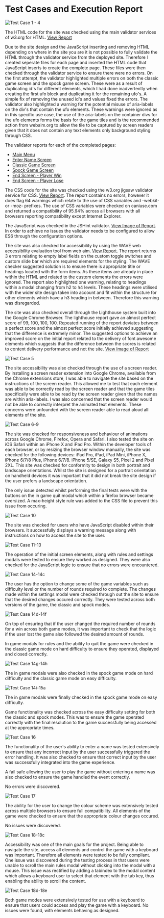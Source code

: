 # Test Cases and Execution Report

![Test Case 1 - 4](/assets/readme-images/test-case-1-4.png)

The HTML code for the site was checked using the main validator services of w3.org for HTML. [View Report](https://validator.w3.org/nu/?doc=https%3A%2F%2Fmattbcoding.github.io%2Fufoduel%2F)

Due to the site design and the JavaScript inserting and removing HTML depending on where in the site you are it is not possible to fully validate the HTML through the validator service from the deployed site. Therefore I created seperate files for each page and inserted the HTML code that JavaScript inserts to create the complete page. These files were then checked through the validator service to ensure there were no errors. On the first attempt, the validator highlighted multiple errors on both the classic game screen and the spock game screen. These were as a result of duplicating id's for different elements, which I had done inadvertently when creating the first ufo block and duplicating it for the remaining ufo's. A simple fix of removing the unused id's and values fixed the errors.
The validator also highlighted a warning for the potential misuse of aria-labels on the div's that contain the ufo elements. These warnings were ignored as in this specific use case, the use of the aria-labels on the container divs for the ufo elements forms the basis for the game tiles and is the recommended action from webaim.org to allow the tile to be captured by screen readers given that it does not contain any text elements only background styling through CSS.

The validator reports for each of the completed pages:
* [Main Menu](https://validator.w3.org/nu/?doc=https%3A%2F%2Fmattbcoding.github.io%2Fufoduel%2Fassets%2Ftesting%2Fmain-menu.html)
* [Enter Name Screen](https://validator.w3.org/nu/?doc=https%3A%2F%2Fmattbcoding.github.io%2Fufoduel%2Fassets%2Ftesting%2Fname-screen.html)
* [Classic Game Screen](https://validator.w3.org/nu/?doc=https%3A%2F%2Fmattbcoding.github.io%2Fufoduel%2Fassets%2Ftesting%2Fclassic-game-screen.html)
* [Spock Game Screen](https://validator.w3.org/nu/?doc=https%3A%2F%2Fmattbcoding.github.io%2Fufoduel%2Fassets%2Ftesting%2Fspock-game-screen.html)
* [End Screen - Player Win](https://validator.w3.org/nu/?doc=https%3A%2F%2Fmattbcoding.github.io%2Fufoduel%2Fassets%2Ftesting%2Fend-game-screen-win.html)
* [End Screen - Player Lose](https://validator.w3.org/nu/?doc=https%3A%2F%2Fmattbcoding.github.io%2Fufoduel%2Fassets%2Ftesting%2Fend-game-screen-lose.html)


The CSS code for the site was checked using the w3.org jigsaw validator service for CSS. [View Report](https://jigsaw.w3.org/css-validator/validator?uri=https%3A%2F%2Fmattbcoding.github.io%2Fufoduel%2F&profile=css3svg&usermedium=all&warning=1&vextwarning=&lang=en). The report contains no errors, however it does flag 64 warnings which relate to the use of CSS variables and -webkit- or -moz- prefixes. The use of CSS variables were checked on caniuse.com and returned a compatibility of 95.64% across all browsers with all browsers reporting compatibility except Internet Explorer.

The JavaScript was checked in the JSHint validator. [View Image of Report](/assets/readme-images/jshint-report.png). In order to achieve no issues the validator needs to be configured to allow ES6 through the configuration options.

The site was also checked for accessibility by using the WAVE web accessibility evaluation tool from web aim. [View Report](https://wave.webaim.org/report#/mattbcoding.github.io/ufoduel/). The report returns 3 errors relating to empty label fields on the custom toggle switches and custom slide bar which are required elements for the styling. The WAVE checker suggested solution is to ensure there is appropriate title or headings located with the form items. As these items are already in place within the HTML and related to the custom elements the errors were ignored. The report also highlighted one warning, relating to headings within a modal changing from h2 to h4 levels. These headings were utilised with the wider site design taken into account and fit within the structure for other elements which have a h3 heading in between. Therefore this warning was disregarded.

The site was also checked overall through the Lighthouse system built into the Google Chrome Browser. The lighthouse report gave an almost perfect score of 99, 100, 100, 100. Repeated running of the report deviates between a perfect score and the almost perfect score initially achieved suggesting that the difference is extremely minor. The suggested options to achieve an improved score on the initial report related to the delivery of font awesome elements which suggests that the difference between the scores is related to content delivery performance and not the site. [View Image of Report](/assets/readme-images/lighthouse-report.png)

![Test Case 5](/assets/readme-images/test-case-5.png)

The site accessibility was also checked through the use of a screen reader. By installing a screen reader extension into Google Chrome, available from the Chrome extensions store, I was able to navigate the site based on the instructions of the screen reader. This allowed me to test that each element was able to be correctly read by the screen reader and that the game tiles specifically were able to be read by the screen reader given that the names are within aria-labels. I was also concerned that the screen reader would not be able to correctly interpret the animated text elements. These concerns were unfounded with the screen reader able to read aloud all elements of the site.

![Test Case 6-9](/assets/readme-images/test-case-6-9.png)

The site was checked for responsiveness and behaviour of animations across Google Chrome, Firefox, Opera and Safari. I also tested the site on iOS Safari within an iPhone X and iPad Pro. Within the developer tools of each browser, or by resizing the browser window manually, the site was checked for the following devices: iPad Pro, iPad, iPad Mini, iPhone X, iPhone 6/7/8 Plus, iPhone 6/7/8. iPhone 5/SE, Galaxy S5, Pixel 2 and Pixel 2XL. This site was checked for conformity to design in both portrait and landscape orientations. Whilst the site is designed for a portrait orientation on handheld devices it was important that it did not break the site design if the user prefers a landscape orientation.

The only issue detected whilst performing the final tests were with the buttons on the in game quit modal which within a firefox browser became oversized. A max-height style rule was added to the CSS file to prevent this issue from occuring.

![Test Case 10](/assets/readme-images/test-case-10.png)

The site was checked for users who have JavaScript disabled within their browsers. It successfully displays a warning message along with instructions on how to access the site to the user.

![Test Case 11-13](/assets/readme-images/test-case-11-13.png)

The operation of the initial screen elements, along with rules and settings modals were tested to ensure they worked as designed. They were also checked for the JavaScript logic to ensure that no errors were encountered.

![Test Case 14-14c](/assets/readme-images/test-case-14-14c.png)

The user has the option to change some of the game variables such as difficulty level or the number of rounds required to complete. The changes made within the settings modal were checked through out the site to ensure that the desired changes occured correctly. They were tested across both versions of the game, the classic and spock modes.

![Test Case 14d-14f](/assets/readme-images/test-case-14d-14f.png)

On top of ensuring that if the user changed the required number of rounds for a win across both game modes, it was important to check that the logic if the user lost the game also followed the desired amount of rounds.

In game modals for rules and the ability to quit the game were checked in the classic game mode on hard difficulty to ensure they operated, displayed and closed correctly.

![Test Case 14g-14h](/assets/readme-images/test-case-14g-14h.png)

The in game modals were also checked in the spock game mode on hard difficulty and the classic game mode on easy difficulty.

![Test Case 14i-15a](/assets/readme-images/test-case-14i-15a.png)

The in game modals were finally checked in the spock game mode on easy difficulty. 

Game functionality was checked across the easy difficulty setting for both the classic and spock modes. This was to ensure the game operated correctly with the final resolution to the game successfully being accessed at the appropriate times.

![Test Case 16](/assets/readme-images/test-case-16.png)

The functionality of the user's ability to enter a name was tested extensively to ensure that any incorrect input by the user successfully triggered the error handling. It was also checked to ensure that correct input by the user was successfully integrated into the game experience.

A fail safe allowing the user to play the game without entering a name was also checked to ensure the game handled the event correctly.

No errors were discovered.

![Test Case 17](/assets/readme-images/test-case-17.png)

The ability for the user to change the colour scheme was extensively tested across multiple browsers to ensure full compatibility. All elements of the game were checked to ensure that the appropriate colour changes occured.

No issues were discovered.

![Test Case 18-18c](/assets/readme-images/test-case-18-18c.png)

Accessibility was one of the main goals for the project. Being able to navigate the site, access all elements and control the game with a keyboard was important. Therefore all elements were tested to be fully compliant. One issue was discovered during the testing process in that users were unable to scroll the main rules modal without clicking into the modal with a mouse. This issue was rectified by adding a tabindex to the modal content which allows a keyboard user to select that element with the tab key, thus enabling the ability to scroll the content.

![Test Case 18d-18e](/assets/readme-images/test-case-18d-18e.png)

Both game modes were extensively tested for use with a keyboard to ensure that users could access and play the game with a keyboard. No issues were found, with elements behaving as designed.
